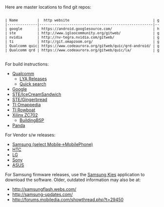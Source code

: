 Here are master locations to find git repos:

<pre>
<sub>
| Name         |  http website                                       | git prefix
|--------------|-----------------------------------------------------|----------------
| google       | https://android.googlesource.com/                   | https://android.googlesource.com
| ste          | http://www.igloocommunity.org/gitweb/               | git://igloocommunity.org/git
| nvidia       | http://nv-tegra.nvidia.com/gitweb/                  | git://nv-tegra.nvidia.com
| ti           | http://git.omapzoom.org/                            | git://git.omapzoom.org
| Qualcomm quic| https://www.codeaurora.org/gitweb/quic/qrd-android/ | git://codeaurora.org/quic/qrd-android
| Qualcomm qrd | https://www.codeaurora.org/gitweb/quic/la/          | git://codeaurora.org
</sub>
</pre>

For build instructions:

   * [Qualcomm](https://www.codeaurora.org/xwiki/bin/QAEP/)
      * [LYA Releases](https://downloads.cdmatech.com/qdc/)
      * [Quick search](https://support.cdmatech.com/search/faces/search.jspx?sessionControlDisabled=true)
   * [Google](http://source.android.com/source/building.html)
   * [STE/IceCreamSandwich](http://www.igloocommunity.org/support/Android_Getting_started_with_ICS)
   * [STE/Gingerbread](http://www.igloocommunity.org/support/Android_Getting_started_with_GB)
   * [TI Omappedia](http://www.omappedia.com/wiki/Building_Android_Filesystem)
   * [TI Rowboat](http://code.google.com/p/rowboat/)
   * [Xilinx ZC702](http://wiki.xilinx.com/android-on-zynq-getting-started-guide)
      * [BuildingBSP](http://wiki.xilinx.com/android-on-zynq-building-bsp)
   * [Panda](http://www.omappedia.org/wiki/Android_Panda_Build_Source)


For Vendor s/w releases:

   * [Samsung (select Mobile->MobilePhone)](http://opensource.samsung.com)
   * [HTC](http://htcdev.com/devcenter/downloads)
   * [LG](http://www.lg.com/global/support/opensource/opensource.jsp)
   * [Sony](http://developer.sonymobile.com/downloads/all-android/)
   * [ASUS](http://support.asus.com/download/options.aspx?SLanguage=en)

For Samsung firmware releases, use the [Samsung Kies](http://www.samsung.com/us/kies/) application to download the software.  Older, outdated information may also be at:

   * http://samsungflash.webs.com/
   * http://samsung-updates.com/
   * http://forums.mobiledia.com/showthread.php?t=29450



